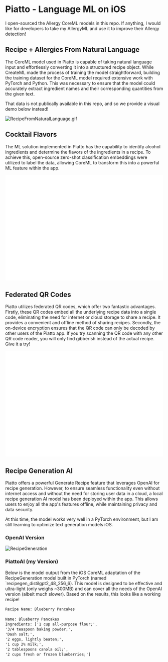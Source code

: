 # Piatto - Language ML on iOS
I open-sourced the Allergy CoreML models in this repo. If anything, I would like for developers to take my AllergyML and use it to improve their Allergy detection! 

## Recipe + Allergies From Natural Language
The CoreML model used in Piatto is capable of taking natural language input and effortlessly converting it into a structured recipe object. While CreateML made the process of training the model straightforward, building the training dataset for the CoreML model required extensive work with PyTorch and Python. This was necessary to ensure that the model could accurately extract ingredient names and their corresponding quantities from the given text.

That data is not publically available in this repo, and so we provide a visual demo below instead!



![RecipeFromNaturalLanguage.gif](media/RecipeFromNaturalLanguage.gif)

## Cocktail Flavors
The ML solution implemented in Piatto has the capability to identify alcohol ingredients and determine the flavors of the ingredients in a recipe. To achieve this, open-source zero-shot classification embeddings were utilized to label the data, allowing CoreML to transform this into a powerful ML feature within the app.

![RecipeFlavorTagging.gif](media/RecipeFlavorTagging.gif)


## Federated QR Codes
Piatto utilizes federated QR codes, which offer two fantastic advantages. Firstly, these QR codes embed all the underlying recipe data into a single code, eliminating the need for internet or cloud storage to share a recipe. It provides a convenient and offline method of sharing recipes. Secondly, the on-device encryption ensures that the QR code can only be decoded by other users of the Piatto app. If you try scanning the QR code with any other QR code reader, you will only find gibberish instead of the actual recipe. Give it a try!

![FederatedQRCode](media/FederatedQRCode.gif)


## Recipe Generation AI
Piatto offers a powerful Generate Recipe feature that leverages OpenAI for recipe generation. However, to ensure seamless functionality even without internet access and without the need for storing user data in a cloud, a local recipe generation AI model has been deployed within the app. This allows users to enjoy all the app's features offline, while maintaining privacy and data security.

At this time, the model works very well in a PyTorch environment, but I am still learning to optimize text generation models iOS.

### OpenAI Version
![RecipeGeneration](media/RecipeGeneration(Online).gif)

### PiattoAI (my Version)
Below is the model output from the iOS CoreML adaptation of the RecipeGeneration model built in PyTorch (named `recipegen_distilgpt2_48_256_6). This model is designed to be effective and ultra-light (only weighs ~300MB) and can cover all the needs of the OpenAI version (albeit much slower). Based on the results, this looks like a working recipe!
```
Recipe Name: Blueberry Pancakes

Name: Blueberry Pancakes
Ingredients: ['1 cup all-purpose flour;', 
'3/4 teaspoon baking powder;', 
'Dash salt;', 
'2 eggs, lightly beaten;', 
'1 cup 2% milk;', 
'2 tablespoons canola oil;', 
'2 cups fresh or frozen blueberries;']
```
